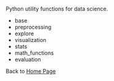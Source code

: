 Python utility functions for data science. 
- base
- preprocessing
- explore
- visualization
- stats
- math_functions
- evaluation  
  
Back to [Home Page](https://yang-zhang.github.io/)

